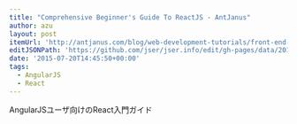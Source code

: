 ```yaml
---
title: "Comprehensive Beginner's Guide To ReactJS - AntJanus"
author: azu
layout: post
itemUrl: 'http://antjanus.com/blog/web-development-tutorials/front-end-development/comprehensive-beginners-guide-to-reactjs/'
editJSONPath: 'https://github.com/jser/jser.info/edit/gh-pages/data/2015/07/index.json'
date: '2015-07-20T14:45:50+00:00'
tags:
  - AngularJS
  - React
---
```

AngularJSユーザ向けのReact入門ガイド
